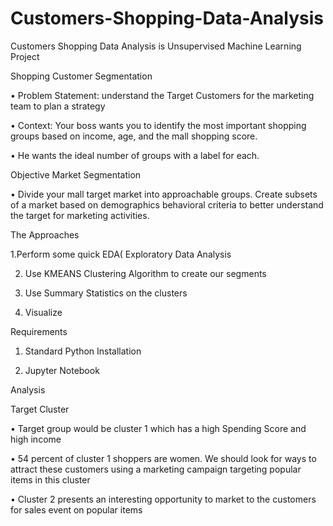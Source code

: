 # Customers-Shopping-Data-Analysis

Customers Shopping Data Analysis is Unsupervised Machine Learning Project

Shopping Customer Segmentation

•	Problem Statement: understand the Target Customers for the marketing team to plan a strategy

•	Context: Your boss wants you to identify the most important shopping groups based on income, age, and the mall shopping score.

•	He wants the ideal number of groups with a label for each.

Objective Market Segmentation

• Divide your mall target market into approachable groups. Create subsets of a market based on demographics behavioral criteria to better understand the target for marketing activities.

The Approaches

1.Perform some quick EDA( Exploratory Data Analysis

2. Use KMEANS Clustering Algorithm to create our segments

3. Use Summary Statistics on the clusters

4. Visualize 

Requirements

1. Standard Python Installation
                                                                                                                  
2. Jupyter Notebook

Analysis

Target Cluster

•	Target group would be cluster 1 which has a high Spending Score and high income

•	54 percent of cluster 1 shoppers are women. We should look for ways to attract these customers using a marketing campaign targeting popular items in this cluster

•	Cluster 2 presents an interesting opportunity to market to the customers for sales event on popular items

